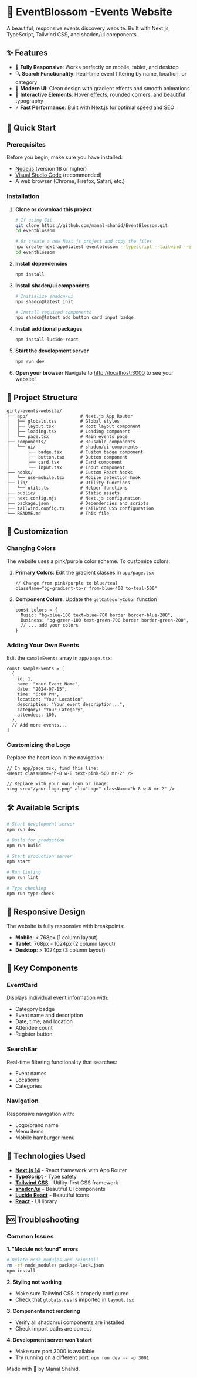 # 🌸 EventBlossom -Events Website

A beautiful, responsive events discovery website. Built with Next.js, TypeScript, Tailwind CSS, and shadcn/ui components.

## ✨ Features

- 📱 **Fully Responsive**: Works perfectly on mobile, tablet, and desktop
- 🔍 **Search Functionality**: Real-time event filtering by name, location, or category
- 💖 **Modern UI**: Clean design with gradient effects and smooth animations
- 🌟 **Interactive Elements**: Hover effects, rounded corners, and beautiful typography
- ⚡ **Fast Performance**: Built with Next.js for optimal speed and SEO

## 🚀 Quick Start

### Prerequisites

Before you begin, make sure you have installed:
- [Node.js](https://nodejs.org/) (version 18 or higher)
- [Visual Studio Code](https://code.visualstudio.com/) (recommended)
- A web browser (Chrome, Firefox, Safari, etc.)

### Installation

1. **Clone or download this project**
   ```bash
   # If using Git
   git clone https://github.com/manal-shahid/EventBlossom.git
   cd eventblossom
   
   # Or create a new Next.js project and copy the files
   npx create-next-app@latest eventblossom --typescript --tailwind --eslint
   cd eventblossom
   ```

2. **Install dependencies**
   ```bash
   npm install
   ```

3. **Install shadcn/ui components**
   ```bash
   # Initialize shadcn/ui
   npx shadcn@latest init
   
   # Install required components
   npx shadcn@latest add button card input badge
   ```

4. **Install additional packages**
   ```bash
   npm install lucide-react
   ```

5. **Start the development server**
   ```bash
   npm run dev
   ```

6. **Open your browser**
   Navigate to [http://localhost:3000](http://localhost:3000) to see your website!

## 📁 Project Structure

```
girly-events-website/
├── app/                    # Next.js App Router
│   ├── globals.css         # Global styles
│   ├── layout.tsx          # Root layout component
│   ├── loading.tsx         # Loading component
│   └── page.tsx            # Main events page
├── components/             # Reusable components
│   └── ui/                 # shadcn/ui components
│       ├── badge.tsx       # Custom badge component
│       ├── button.tsx      # Button component
│       ├── card.tsx        # Card component
│       └── input.tsx       # Input component
├── hooks/                  # Custom React hooks
│   └── use-mobile.tsx      # Mobile detection hook
├── lib/                    # Utility functions
│   └── utils.ts            # Helper functions
├── public/                 # Static assets
├── next.config.mjs         # Next.js configuration
├── package.json            # Dependencies and scripts
├── tailwind.config.ts      # Tailwind CSS configuration
└── README.md               # This file
```

## 🎨 Customization

### Changing Colors

The website uses a pink/purple color scheme. To customize colors:

1. **Primary Colors**: Edit the gradient classes in `app/page.tsx`
   ```tsx
   // Change from pink/purple to blue/teal
   className="bg-gradient-to-r from-blue-400 to-teal-500"
   ```

2. **Component Colors**: Update the `getCategoryColor` function
   ```tsx
   const colors = {
     Music: "bg-blue-100 text-blue-700 border border-blue-200",
     Business: "bg-green-100 text-green-700 border border-green-200",
     // ... add your colors
   }
   ```

### Adding Your Own Events

Edit the `sampleEvents` array in `app/page.tsx`:

```tsx
const sampleEvents = [
  {
    id: 1,
    name: "Your Event Name",
    date: "2024-07-15",
    time: "6:00 PM",
    location: "Your Location",
    description: "Your event description...",
    category: "Your Category",
    attendees: 100,
  },
  // Add more events...
]
```

### Customizing the Logo

Replace the heart icon in the navigation:

```tsx
// In app/page.tsx, find this line:
<Heart className="h-8 w-8 text-pink-500 mr-2" />

// Replace with your own icon or image:
<img src="/your-logo.png" alt="Logo" className="h-8 w-8 mr-2" />
```

## 🛠️ Available Scripts

```bash
# Start development server
npm run dev

# Build for production
npm run build

# Start production server
npm start

# Run linting
npm run lint

# Type checking
npm run type-check
```

## 📱 Responsive Design

The website is fully responsive with breakpoints:
- **Mobile**: < 768px (1 column layout)
- **Tablet**: 768px - 1024px (2 column layout)
- **Desktop**: > 1024px (3 column layout)

## 🎯 Key Components

### EventCard
Displays individual event information with:
- Category badge
- Event name and description
- Date, time, and location
- Attendee count
- Register button

### SearchBar
Real-time filtering functionality that searches:
- Event names
- Locations
- Categories

### Navigation
Responsive navigation with:
- Logo/brand name
- Menu items
- Mobile hamburger menu

## 🌟 Technologies Used

- **[Next.js 14](https://nextjs.org/)** - React framework with App Router
- **[TypeScript](https://www.typescriptlang.org/)** - Type safety
- **[Tailwind CSS](https://tailwindcss.com/)** - Utility-first CSS framework
- **[shadcn/ui](https://ui.shadcn.com/)** - Beautiful UI components
- **[Lucide React](https://lucide.dev/)** - Beautiful icons
- **[React](https://reactjs.org/)** - UI library


## 🆘 Troubleshooting

### Common Issues

**1. "Module not found" errors**
```bash
# Delete node_modules and reinstall
rm -rf node_modules package-lock.json
npm install
```

**2. Styling not working**
- Make sure Tailwind CSS is properly configured
- Check that `globals.css` is imported in `layout.tsx`

**3. Components not rendering**
- Verify all shadcn/ui components are installed
- Check import paths are correct

**4. Development server won't start**
- Make sure port 3000 is available
- Try running on a different port: `npm run dev -- -p 3001`


Made with 💖 by Manal Shahid.
